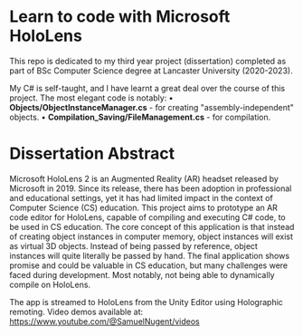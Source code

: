 # Learn to code with Microsoft HoloLens

This repo is dedicated to my third year project (dissertation) completed as part of BSc Computer Science degree at Lancaster University (2020-2023).

My C# is self-taught, and I have learnt a great deal over the course of this project. The most elegant code is notably:
• <b>Objects/ObjectInstanceManager.cs</b> - for creating "assembly-independent" objects.
• <b>Compilation_Saving/FileManagement.cs</b> - for compilation.


# Dissertation Abstract
Microsoft HoloLens 2 is an Augmented Reality (AR) headset released by Microsoft in 2019. Since its release, there has been adoption in professional and educational settings, yet it has had limited impact in the context of Computer Science (CS) education. This project aims to prototype an AR code editor for HoloLens, capable of compiling and executing C# code, to be used in CS education. The core concept of this application is that instead of creating object instances in computer memory, object instances will exist as virtual 3D objects. Instead of being passed by reference, object instances will quite literally be passed by hand. The final application shows promise and could be valuable in CS education, but many challenges were faced during development. Most notably, not being able to dynamically compile on HoloLens.

The app is streamed to HoloLens from the Unity Editor using Holographic remoting. Video demos available at:
https://www.youtube.com/@SamuelNugent/videos
